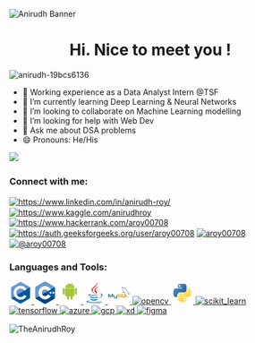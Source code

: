 ![Anirudh Banner](https://github.com/TheAnirudhRoy/TheAnirudhRoy/blob/main/GitHub_Banner.png)
<h1 align="center">Hi. Nice to meet you ! </h1>

<p align="left"> <img src="https://komarev.com/ghpvc/?username=anirudh-19bcs6136&label=Profile%20views&color=0e75b6&style=flat" alt="anirudh-19bcs6136" /> </p>

- 🔭 Working experience as a Data Analyst Intern @TSF
- 🌱 I’m currently learning Deep Learning & Neural Networks
- 👯 I’m looking to collaborate on Machine Learning modelling
- 🤔 I’m looking for help with Web Dev
- 💬 Ask me about DSA problems
- 😄 Pronouns: He/His


<img src="https://github-readme-stats.vercel.app/api?username=TheAnirudhRoy&&show_icons=true&title_color=ffffff&icon_color=bb2acf&text_color=daf7dc&bg_color=191919">

<h3 align="left">Connect with me:</h3>
<p align="left">
<a href="https://www.linkedin.com/in/anirudh-roy/" target="blank"><img align="center" src="https://raw.githubusercontent.com/rahuldkjain/github-profile-readme-generator/master/src/images/icons/Social/linked-in-alt.svg" alt="https://www.linkedin.com/in/anirudh-roy/" height="30" width="40" /></a>
<a href="https://www.kaggle.com/anirudhroy" target="blank"><img align="center" src="https://raw.githubusercontent.com/rahuldkjain/github-profile-readme-generator/master/src/images/icons/Social/kaggle.svg" alt="https://www.kaggle.com/anirudhroy" height="30" width="40" /></a>
<a href="https://www.hackerrank.com/aroy00708" target="blank"><img align="center" src="https://raw.githubusercontent.com/rahuldkjain/github-profile-readme-generator/master/src/images/icons/Social/hackerrank.svg" alt="https://www.hackerrank.com/aroy00708" height="30" width="40" /></a>
<a href="https://auth.geeksforgeeks.org/user/aroy00708" target="blank"><img align="center" src="https://raw.githubusercontent.com/rahuldkjain/github-profile-readme-generator/master/src/images/icons/Social/geeks-for-geeks.svg" alt="https://auth.geeksforgeeks.org/user/aroy00708" height="30" width="40" /></a>
<a href="https://www.leetcode.com/aroy00708" target="blank"><img align="center" src="https://raw.githubusercontent.com/rahuldkjain/github-profile-readme-generator/master/src/images/icons/Social/leet-code.svg" alt="aroy00708" height="30" width="40" /></a>
<a href="https://www.hackerearth.com/@aroy00708" target="blank"><img align="center" src="https://raw.githubusercontent.com/rahuldkjain/github-profile-readme-generator/master/src/images/icons/Social/hackerearth.svg" alt="@aroy00708" height="30" width="40" /></a>
</p>

<h3 align="left">Languages and Tools:</h3>
<p align="left"> <a href="https://www.cprogramming.com/" target="_blank"> <img src="https://raw.githubusercontent.com/devicons/devicon/master/icons/c/c-original.svg" alt="c" width="40" height="40"/> </a> <a href="https://www.w3schools.com/cpp/" target="_blank"> <img src="https://raw.githubusercontent.com/devicons/devicon/master/icons/cplusplus/cplusplus-original.svg" alt="cplusplus" width="40" height="40"/> </a> <a href="https://developer.android.com" target="_blank"> <img src="https://raw.githubusercontent.com/devicons/devicon/master/icons/android/android-original-wordmark.svg" alt="android" width="40" height="40"/> </a> <a href="https://www.java.com" target="_blank"> <img src="https://raw.githubusercontent.com/devicons/devicon/master/icons/java/java-original.svg" alt="java" width="40" height="40"/> </a> <a href="https://www.mysql.com/" target="_blank"> <img src="https://raw.githubusercontent.com/devicons/devicon/master/icons/mysql/mysql-original-wordmark.svg" alt="mysql" width="40" height="40"/> </a> <a href="https://opencv.org/" target="_blank"> <img src="https://www.vectorlogo.zone/logos/opencv/opencv-icon.svg" alt="opencv" width="40" height="40"/> </a> <a href="https://www.python.org" target="_blank"> <img src="https://raw.githubusercontent.com/devicons/devicon/master/icons/python/python-original.svg" alt="python" width="40" height="40"/> </a> <a href="https://scikit-learn.org/" target="_blank"> <img src="https://upload.wikimedia.org/wikipedia/commons/0/05/Scikit_learn_logo_small.svg" alt="scikit_learn" width="40" height="40"/> </a> <a href="https://www.tensorflow.org" target="_blank"> <img src="https://www.vectorlogo.zone/logos/tensorflow/tensorflow-icon.svg" alt="tensorflow" width="40" height="40"/> </a> <a href="https://azure.microsoft.com/en-in/" target="_blank"> <img src="https://www.vectorlogo.zone/logos/microsoft_azure/microsoft_azure-icon.svg" alt="azure" width="40" height="40"/> </a> <a href="https://cloud.google.com" target="_blank"> <img src="https://www.vectorlogo.zone/logos/google_cloud/google_cloud-icon.svg" alt="gcp" width="40" height="40"/> </a> <a href="https://www.adobe.com/products/xd.html" target="_blank"> <img src="https://cdn.worldvectorlogo.com/logos/adobe-xd.svg" alt="xd" width="40" height="40"/> </a> <a href="https://www.figma.com/" target="_blank"> <img src="https://www.vectorlogo.zone/logos/figma/figma-icon.svg" alt="figma" width="40" height="40"/> </a> </p>


<p><img align="center" src="https://github-readme-streak-stats.herokuapp.com/?user=TheAnirudhRoy&" alt="TheAnirudhRoy" /></p>
